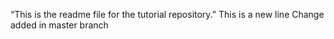 “This is the readme file for the tutorial
repository.”
This is a new line
Change added in master branch